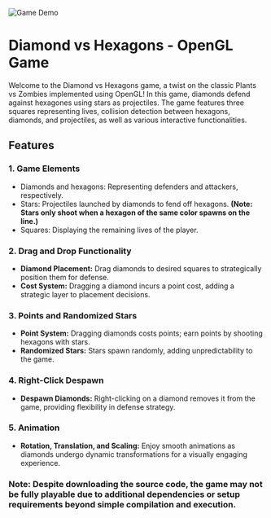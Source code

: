 ![Game Demo](https://github.com/nadolualex/Plants-vs-Zombies/assets/94294557/5d916fd6-957b-4f20-94cc-d20a43739cba)

# Diamond vs Hexagons - OpenGL Game

Welcome to the Diamond vs Hexagons game, a twist on the classic Plants vs Zombies implemented using OpenGL! In this game, diamonds defend against hexagones using stars as projectiles. The game features three squares representing lives, collision detection between hexagons, diamonds, and projectiles, as well as various interactive functionalities.

## Features

### 1. Game Elements
- Diamonds and hexagons: Representing defenders and attackers, respectively.
- Stars: Projectiles launched by diamonds to fend off hexagons. **(Note: Stars only shoot when a hexagon of the same color spawns on the line.)**
- Squares: Displaying the remaining lives of the player.

### 2. Drag and Drop Functionality
- **Diamond Placement:** Drag diamonds to desired squares to strategically position them for defense.
- **Cost System:** Dragging a diamond incurs a point cost, adding a strategic layer to placement decisions.

### 3. Points and Randomized Stars
- **Point System:** Dragging diamonds costs points; earn points by shooting hexagons with stars.
- **Randomized Stars:** Stars spawn randomly, adding unpredictability to the game.

### 4. Right-Click Despawn
- **Despawn Diamonds:** Right-clicking on a diamond removes it from the game, providing flexibility in defense strategy.

### 5. Animation
- **Rotation, Translation, and Scaling:** Enjoy smooth animations as diamonds undergo dynamic transformations for a visually engaging experience.

### Note: Despite downloading the source code, the game may not be fully playable due to additional dependencies or setup requirements beyond simple compilation and execution.
